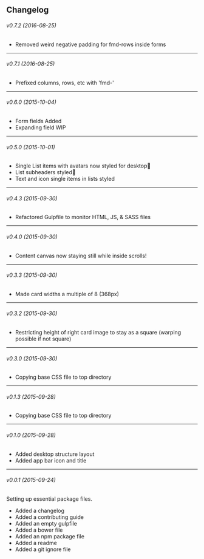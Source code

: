 ## Changelog
###### v0.7.2 (2016-08-25) ######
- Removed weird negative padding for fmd-rows inside forms

---

###### v0.7.1 (2016-08-25) ######
- Prefixed columns, rows, etc with 'fmd-'

---

###### v0.6.0 (2015-10-04) ######
- Form fields Added
- Expanding field WIP

---

###### v0.5.0 (2015-10-01) ######
- Single List items with avatars now styled for desktop
- List subheaders styled
- Text and icon single items in lists styled

---

###### v0.4.3 (2015-09-30) ######
- Refactored Gulpfile to monitor HTML, JS, & SASS files

---

###### v0.4.0 (2015-09-30) ######
- Content canvas now staying still while inside scrolls!

---

###### v0.3.3 (2015-09-30) ######
- Made card widths a multiple of 8 (368px)
---

###### v0.3.2 (2015-09-30) ######
- Restricting height of right card image to stay as a square (warping possible if not square)

---

###### v0.3.0 (2015-09-30) ######
- Copying base CSS file to top directory

---

###### v0.1.3 (2015-09-28) ######
- Copying base CSS file to top directory

---

###### v0.1.0 (2015-09-28) ######
- Added desktop structure layout
- Added app bar icon and title

---
###### v0.0.1 (2015-09-24) ######
Setting up essential package files.

- Added a changelog
- Added a contributing guide
- Added an empty gulpfile
- Added a bower file
- Added an npm package file
- Added a readme
- Added a git ignore file
